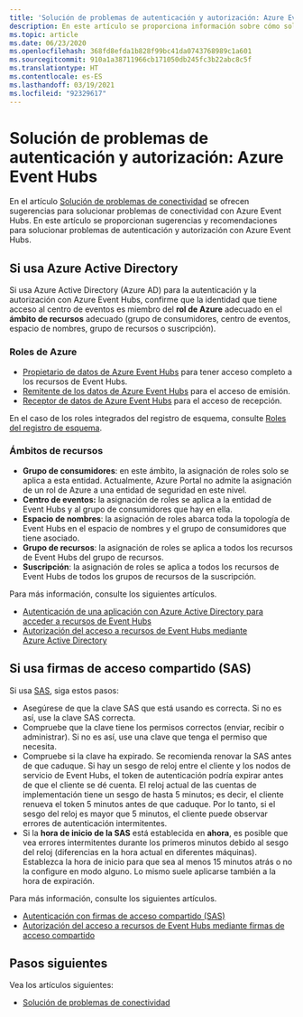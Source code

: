 ```yaml
---
title: 'Solución de problemas de autenticación y autorización: Azure Event Hubs'
description: En este artículo se proporciona información sobre cómo solucionar problemas de autenticación y autorización con Azure Event Hubs.
ms.topic: article
ms.date: 06/23/2020
ms.openlocfilehash: 368fd8efda1b828f99bc41da0743768989c1a601
ms.sourcegitcommit: 910a1a38711966cb171050db245fc3b22abc8c5f
ms.translationtype: HT
ms.contentlocale: es-ES
ms.lasthandoff: 03/19/2021
ms.locfileid: "92329617"
---
```

# <a name="troubleshoot-authentication-and-authorization-issues---azure-event-hubs"></a>Solución de problemas de autenticación y autorización: Azure Event Hubs
En el artículo [Solución de problemas de conectividad](troubleshooting-guide.md) se ofrecen sugerencias para solucionar problemas de conectividad con Azure Event Hubs. En este artículo se proporcionan sugerencias y recomendaciones para solucionar problemas de autenticación y autorización con Azure Event Hubs. 

## <a name="if-you-are-using-azure-active-directory"></a>Si usa Azure Active Directory
Si usa Azure Active Directory (Azure AD) para la autenticación y la autorización con Azure Event Hubs, confirme que la identidad que tiene acceso al centro de eventos es miembro del **rol de Azure** adecuado en el **ámbito de recursos** adecuado (grupo de consumidores, centro de eventos, espacio de nombres, grupo de recursos o suscripción).

### <a name="azure-roles"></a>Roles de Azure
- [Propietario de datos de Azure Event Hubs](../role-based-access-control/built-in-roles.md#azure-event-hubs-data-owner) para tener acceso completo a los recursos de Event Hubs.
- [Remitente de los datos de Azure Event Hubs](../role-based-access-control/built-in-roles.md#azure-event-hubs-data-receiver) para el acceso de emisión.
- [Receptor de datos de Azure Event Hubs](../role-based-access-control/built-in-roles.md#azure-event-hubs-data-sender) para el acceso de recepción.

En el caso de los roles integrados del registro de esquema, consulte [Roles del registro de esquema](schema-registry-overview.md#azure-role-based-access-control).

### <a name="resource-scopes"></a>Ámbitos de recursos
- **Grupo de consumidores**: en este ámbito, la asignación de roles solo se aplica a esta entidad. Actualmente, Azure Portal no admite la asignación de un rol de Azure a una entidad de seguridad en este nivel. 
- **Centro de eventos:** la asignación de roles se aplica a la entidad de Event Hubs y al grupo de consumidores que hay en ella.
- **Espacio de nombres**: la asignación de roles abarca toda la topología de Event Hubs en el espacio de nombres y el grupo de consumidores que tiene asociado.
- **Grupo de recursos**: la asignación de roles se aplica a todos los recursos de Event Hubs del grupo de recursos.
- **Suscripción**: la asignación de roles se aplica a todos los recursos de Event Hubs de todos los grupos de recursos de la suscripción.

Para más información, consulte los siguientes artículos.

- [Autenticación de una aplicación con Azure Active Directory para acceder a recursos de Event Hubs](authenticate-application.md)
- [Autorización del acceso a recursos de Event Hubs mediante Azure Active Directory](authorize-access-azure-active-directory.md)

## <a name="if-you-are-using-shared-access-signatures-sas"></a>Si usa firmas de acceso compartido (SAS)
Si usa [SAS](authenticate-shared-access-signature.md), siga estos pasos: 

- Asegúrese de que la clave SAS que está usando es correcta. Si no es así, use la clave SAS correcta.
- Compruebe que la clave tiene los permisos correctos (enviar, recibir o administrar). Si no es así, use una clave que tenga el permiso que necesita. 
- Compruebe si la clave ha expirado. Se recomienda renovar la SAS antes de que caduque. Si hay un sesgo de reloj entre el cliente y los nodos de servicio de Event Hubs, el token de autenticación podría expirar antes de que el cliente se dé cuenta. El reloj actual de las cuentas de implementación tiene un sesgo de hasta 5 minutos; es decir, el cliente renueva el token 5 minutos antes de que caduque. Por lo tanto, si el sesgo del reloj es mayor que 5 minutos, el cliente puede observar errores de autenticación intermitentes.
- Si la **hora de inicio de la SAS** está establecida en **ahora**, es posible que vea errores intermitentes durante los primeros minutos debido al sesgo del reloj (diferencias en la hora actual en diferentes máquinas). Establezca la hora de inicio para que sea al menos 15 minutos atrás o no la configure en modo alguno. Lo mismo suele aplicarse también a la hora de expiración. 

Para más información, consulte los siguientes artículos. 

- [Autenticación con firmas de acceso compartido (SAS)](authenticate-shared-access-signature.md) 
- [Autorización del acceso a recursos de Event Hubs mediante firmas de acceso compartido](authorize-access-shared-access-signature.md)

## <a name="next-steps"></a>Pasos siguientes

Vea los artículos siguientes:

* [Solución de problemas de conectividad](troubleshooting-guide.md)
